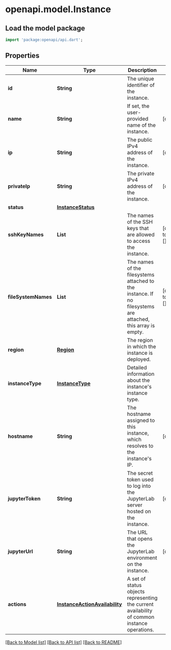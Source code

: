 # openapi.model.Instance

## Load the model package
```dart
import 'package:openapi/api.dart';
```

## Properties
Name | Type | Description | Notes
------------ | ------------- | ------------- | -------------
**id** | **String** | The unique identifier of the instance. | 
**name** | **String** | If set, the user-provided name of the instance. | [optional] 
**ip** | **String** | The public IPv4 address of the instance. | [optional] 
**privateIp** | **String** | The private IPv4 address of the instance. | [optional] 
**status** | [**InstanceStatus**](InstanceStatus.md) |  | 
**sshKeyNames** | **List<String>** | The names of the SSH keys that are allowed to access the instance. | [default to const []]
**fileSystemNames** | **List<String>** | The names of the filesystems attached to the instance. If no filesystems are attached, this array is empty. | [default to const []]
**region** | [**Region**](Region.md) | The region in which the instance is deployed. | 
**instanceType** | [**InstanceType**](InstanceType.md) | Detailed information about the instance's instance type. | 
**hostname** | **String** | The hostname assigned to this instance, which resolves to the instance's IP. | [optional] 
**jupyterToken** | **String** | The secret token used to log into the JupyterLab server hosted on the instance. | [optional] 
**jupyterUrl** | **String** | The URL that opens the JupyterLab environment on the instance. | [optional] 
**actions** | [**InstanceActionAvailability**](InstanceActionAvailability.md) | A set of status objects representing the current availability of common instance operations. | 

[[Back to Model list]](../README.md#documentation-for-models) [[Back to API list]](../README.md#documentation-for-api-endpoints) [[Back to README]](../README.md)


